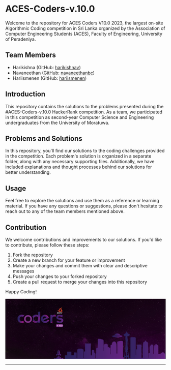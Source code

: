 # ACES-Coders-v.10.0

Welcome to the repository for ACES Coders V10.0 2023, the largest on-site Algorithmic Coding competition in Sri Lanka organized by the Association of Computer Engineering Students (ACES), Faculty of Engineering, University of Peradeniya.

## Team Members
- Harikishna  (GitHub: [harikishnav](https://github.com/NavamKishna))
- Navaneethan (GitHub: [navaneethanbc](https://github.com/navaneethanbc))
- Hariismenen (GitHub: [hariismenen](https://github.com/hariismenen))

## Introduction
This repository contains the solutions to the problems presented during the #ACES-Coders-v.10.0 HackerRank competition. As a team, we participated in this competition as second-year Computer Science and Engineering undergraduates from the University of Moratuwa.

## Problems and Solutions
In this repository, you'll find our solutions to the coding challenges provided in the competition. Each problem's solution is organized in a separate folder, along with any necessary supporting files. Additionally, we have included explanations and thought processes behind our solutions for better understanding.

## Usage
Feel free to explore the solutions and use them as a reference or learning material. If you have any questions or suggestions, please don't hesitate to reach out to any of the team members mentioned above.

## Contribution
We welcome contributions and improvements to our solutions. If you'd like to contribute, please follow these steps:

1. Fork the repository
2. Create a new branch for your feature or improvement
3. Make your changes and commit them with clear and descriptive messages
4. Push your changes to your forked repository
5. Create a pull request to merge your changes into this repository


Happy Coding!

![ACES Logo](Aces.jpg)

---

